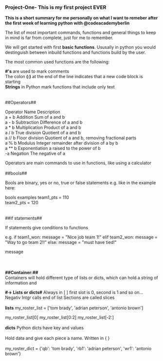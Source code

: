### Project-One- This is my first project EVER ###

**This is a short summary for me personally on what I want to remeber after the first week of learning python with @codeacademyberlin**<br />


The list of most important commands, functions and general things to keep in mind is far from complete, just for me to remember. <br />


We will get started with first **basic functions**. Ususally in python you would destinguish between inbuild functions and functions build by the user. <br />

The most common used functions are the following:

   **#'s** are used to mark comments <br />
   The colon **(:)** at the end of the line indicates that a new code block is starting <br />
   **Strings** in Python mark functions that include only text <br />
<br />
<br />
##Operators##

Operator	  Name	                Description <br />
a + b	      Addition	            Sum of a and b <br />
a - b	      Subtraction	          Difference of a and b <br />
a * b	      Multiplication	      Product of a and b <br />
a / b	      True division	        Quotient of a and b <br />
a // b	    Floor division	      Quotient of a and b, removing fractional parts <br />
a % b	      Modulus	              Integer remainder after division of a by b <br />
a ** b	    Exponentiation	      a raised to the power of b <br />
-a	        Negation	            The negative of a <br />

Operators are main commands to use in functions, like using a calculator
<br />
<br />
##bools##

Bools are binary, yes or no, true or false statements e.g. like in the example here:

bools examples
team1_pts = 110 <br />
team2_pts = 120 <br />
<br />
<br />
##if statements##

If statements give conditions to functions

e.g.
if team1_won:
  message = "Nice job team 1!"
elif team2_won:
  message = "Way to go team 2!!"
else:
  message = "must have tied!"

message
<br />
<br />
<br />
<br />
**##Container:##**
<br />
Containers will hold different type of lists or dicts, which can hold a string of information and 

**#-> Lists or dicts#**
Always in [ ]    first slot is 0, second is 1 and so on… <br />
                          Negativ Intgr calls end of list 
Sections are called slices<br />
<br />
**lists**
my_roster_list = ['tom brady', 'adrian peterson', 'antonio brown']

my_roster_list[0]
my_roster_list[0:2]
my_roster_list[-2:]
<br />
<br />
**dicts** 
Python dicts have key and values <br />
<br />
Hold data and give each piece a name. Written in { } <br />
<br />
my_roster_dict = {'qb': 'tom brady',
                  'rb1': 'adrian peterson',
                  'wr1': 'antonio brown'}
